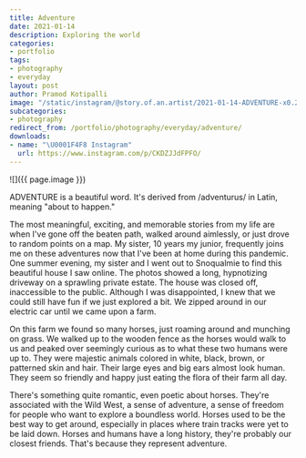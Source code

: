 ```yaml
---
title: Adventure
date: 2021-01-14
description: Exploring the world
categories:
- portfolio
tags:
- photography
- everyday
layout: post
author: Pramod Kotipalli
image: "/static/instagram/@story.of.an.artist/2021-01-14-ADVENTURE-x0.25.jpg"
subcategories:
- photography
redirect_from: /portfolio/photography/everyday/adventure/
downloads:
- name: "\U0001F4F8 Instagram"
  url: https://www.instagram.com/p/CKDZJJdFPFO/
---
```


![]({{ page.image }})

ADVENTURE is a beautiful word. It's derived from
/adventurus/ in Latin, meaning "about to happen."

The most meaningful, exciting, and memorable stories from my
life are when I've gone off the beaten path, walked around
aimlessly, or just drove to random points on a map. My
sister, 10 years my junior, frequently joins me on these
adventures now that I've been at home during this pandemic.
One summer evening, my sister and I went out to Snoqualmie
to find this beautiful house I saw online. The photos showed
a long, hypnotizing driveway on a sprawling private estate.
The house was closed off, inaccessible to the public.
Although I was disappointed, I knew that we could still have
fun if we just explored a bit. We zipped around in our
electric car until we came upon a farm.

On this farm we found so many horses, just roaming around
and munching on grass. We walked up to the wooden fence as
the horses would walk to us and peaked over seemingly
curious as to what these two humans were up to. They were
majestic animals colored in white, black, brown, or
patterned skin and hair. Their large eyes and big ears
almost look human. They seem so friendly and happy just
eating the flora of their farm all day.

There's something quite romantic, even poetic about horses.
They're associated with the Wild West, a sense of adventure,
a sense of freedom for people who want to explore a
boundless world. Horses used to be the best way to get
around, especially in places where train tracks were yet to
be laid down. Horses and humans have a long history, they're
probably our closest friends. That's because they represent
adventure.
